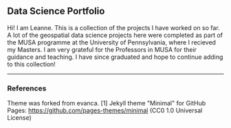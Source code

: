 ## Data Science Portfolio 

Hi! I am Leanne. This is a collection of the projects I have worked on so far. A lot of the geospatial data science projects here were completed as part of the MUSA programme at the University of Pennsylvania, where I recieved my Masters. I am very grateful for the Professors in MUSA for their guidance and teaching. I have since graduated and hope to continue adding to this collection! 
___

### References
Theme was forked from evanca. 
[1] Jekyll theme "Minimal" for GitHub Pages: https://github.com/pages-themes/minimal (CC0 1.0 Universal License)
